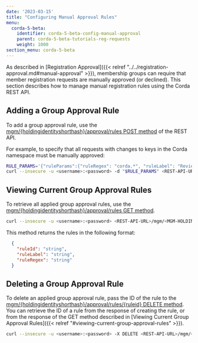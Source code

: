 ```yaml
---
date: '2023-03-15'
title: "Configuring Manual Approval Rules"
menu:
  corda-5-beta:
    identifier: corda-5-beta-config-manual-approval
    parent: corda-5-beta-tutorials-reg-requests
    weight: 1000
section_menu: corda-5-beta
---
```


As described in [Registration Approval]({{< relref "../../registration-approval.md#manual-approval" >}}), membership groups can require that member registration requests are manually approved (or declined). This section describes how to manage manual registration rules using the Corda REST API.

## Adding a Group Approval Rule

To add a group approval rule, use the [mgm/{holdingidentityshorthash}/approval/rules POST method](../../rest-api/C5_OpenAPI.html#tag/MGM-API/operation/post_mgm__holdingidentityshorthash__approval_rules) of the REST API.

For example, to specify that all requests with changes to keys in the Corda namespace must be manually approved:

```bash
RULE_PARAMS='{"ruleParams":{"ruleRegex": "corda.*", "ruleLabel": "Review all changes to keys in the Corda namespace"}}'
curl --insecure -u <username>:<password> -d "$RULE_PARAMS" <REST-API-URL>/mgm/<MGM-HOLDING-ID>/approval/rules
```

## Viewing Current Group Approval Rules

To retrieve all applied group approval rules, use the [mgm/{holdingidentityshorthash}/approval/rules GET method](../../rest-api/C5_OpenAPI.html#tag/MGM-API/operation/get_mgm__holdingidentityshorthash__approval_rules).

```bash
curl --insecure -u <username>:<password> <REST-API-URL>/mgm/<MGM-HOLDING-ID>/approval/rules
```

This method returns the rules in the following format:
```JSON
  {
    "ruleId": "string",
    "ruleLabel": "string",
    "ruleRegex": "string"
  }
```

## Deleting a Group Approval Rule

To delete an applied group approval rule, pass the ID of the rule to the [mgm/{holdingidentityshorthash}/approval/rules/{ruleid} DELETE method](../../rest-api/C5_OpenAPI.html#tag/MGM-API/operation/delete_mgm__holdingidentityshorthash__approval_rules__ruleid_). You can retrieve the ID of a rule from the response of creating the rule, or from the response of the GET method described in [Viewing Current Group Approval Rules]({{< relref "#viewing-current-group-approval-rules" >}}).

```bash
curl --insecure -u <username>:<password> -X DELETE <REST-API-URL>/mgm/<MGM-HOLDING-ID>/approval/rules/<RULE-ID>
```
